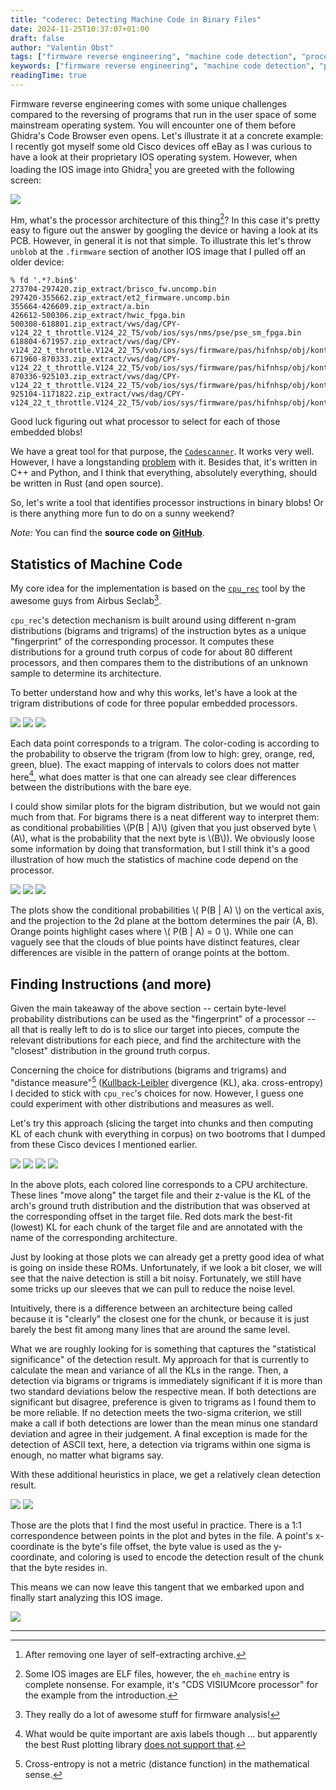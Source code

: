 ```yaml
---
title: "coderec: Detecting Machine Code in Binary Files"
date: 2024-11-25T10:37:07+01:00
draft: false
author: "Valentin Obst"
tags: ["firmware reverse engineering", "machine code detection", "processor architecture detection", "binary analysis", "n-gram distributions"]
keywords: ["firmware reverse engineering", "machine code detection", "processor architecture detection", "binary analysis", "n-gram distributions"]
readingTime: true
---
```


Firmware reverse engineering comes with some unique challenges compared to the
reversing of programs that run in the user space of some mainstream operating
system. You will encounter one of them before Ghidra's Code Browser even opens.
Let's illustrate it at a concrete example: I recently got myself some old Cisco
devices off eBay as I was curious to have a look at their proprietary IOS
operating system. However, when loading the IOS image into Ghidra[^5] you are
greeted with the following screen:

![](/2024/11/ghidra.png)

Hm, what's the processor architecture of this thing[^1]? In this case it's
pretty easy to figure out the answer by googling the device or having a look at
its PCB. However, in general it is not that simple. To illustrate this let's
throw `unblob` at the `.firmware` section of another IOS image that I pulled
off an older device:

```
% fd '.*?.bin$'
273704-297420.zip_extract/brisco_fw.uncomp.bin
297420-355662.zip_extract/et2_firmware.uncomp.bin
355664-426609.zip_extract/a.bin
426612-500306.zip_extract/hwic_fpga.bin
500308-618801.zip_extract/vws/dag/CPY-v124_22_t_throttle.V124_22_T5/vob/ios/sys/nms/pse/pse_sm_fpga.bin
618804-671957.zip_extract/vws/dag/CPY-v124_22_t_throttle.V124_22_T5/vob/ios/sys/firmware/pas/hifnhsp/obj/kontrol/flash.bin
671960-870333.zip_extract/vws/dag/CPY-v124_22_t_throttle.V124_22_T5/vob/ios/sys/firmware/pas/hifnhsp/obj/kontrol/hsp.bin
870336-925103.zip_extract/vws/dag/CPY-v124_22_t_throttle.V124_22_T5/vob/ios/sys/firmware/pas/hifnhsp/obj/kontrol/thaddeus_flash.bin
925104-1171822.zip_extract/vws/dag/CPY-v124_22_t_throttle.V124_22_T5/vob/ios/sys/firmware/pas/hifnhsp/obj/kontrol/thaddeus_hsp.bin
```

Good luck figuring out what processor to select for each of those embedded
blobs!

We have a great tool for that purpose, the [`Codescanner`](https://github.com/fkie-cad/Codescanner). It works very well.
However, I have a longstanding [problem](https://github.com/fkie-cad/Codescanner/blob/main/C_lib/libcodescan.so)
with it. Besides that, it's written in C++ and Python, and I think that
everything, absolutely everything, should be written in Rust (and open source).

So, let's write a tool that identifies processor instructions in binary blobs!
Or is there anything more fun to do on a sunny weekend?

_Note:_ You can find the __source code on [GitHub](https://github.com/vobst/coderec)__.

## Statistics of Machine Code

My core idea for the implementation is based on the [`cpu_rec`](https://github.com/airbus-seclab/cpu_rec) tool by the awesome guys
from Airbus Seclab[^2].

`cpu_rec`'s detection mechanism is built around using different n-gram
distributions (bigrams and trigrams) of the instruction bytes as a unique
"fingerprint" of the corresponding processor. It computes these distributions
for a ground truth corpus of code for about 80 different processors, and then
compares them to the distributions of an unknown sample to determine its
architecture.

To better understand how and why this works, let's have a look at the trigram
distributions of code for three popular embedded processors.

![](/2024/11/ARMel_tg.png)
![](/2024/11/PPCeb_tg.png)
![](/2024/11/MIPSeb_tg.png)

Each data point corresponds to a trigram. The color-coding is according to the
probability to observe the trigram (from low to high: grey, orange, red, green,
blue). The exact mapping of intervals to colors does not matter here[^3], what
does matter is that one can already see clear differences between the
distributions with the bare eye.

I could show similar plots for the bigram distribution, but we would not gain
much from that. For bigrams there is a neat different way to interpret them:
as conditional probabilities \\(P(B | A)\\) (given that you just observed byte
\\(A\\), what is the probability that the next byte is \\(B\\)). We obviously
loose some information by doing that transformation, but I still think it's a
good illustration of how much the statistics of machine code depend on the
processor.

![](/2024/11/ARMel_cond_prob.png)
![](/2024/11/PPCeb_cond_prob.png)
![](/2024/11/MIPSeb_cond_prob.png)

The plots show the conditional probabilities \\( P(B | A) \\)
on the vertical axis, and the projection to the 2d plane at the bottom
determines the pair (A, B). Orange points highlight cases where
\\( P(B | A) = 0 \\). While one can vaguely see that the clouds of blue
points have distinct features, clear differences are visible in the pattern of
orange points at the bottom.

## Finding Instructions (and more)

Given the main takeaway of the above section -- certain byte-level probability
distributions can be used as the "fingerprint" of a processor -- all that is
really left to do is to slice our target into pieces, compute the
relevant distributions for each piece, and find the architecture
with the "closest" distribution in the ground truth corpus.

Concerning the choice for distributions (bigrams and trigrams) and
"distance measure"[^4] ([Kullback-Leibler](https://en.wikipedia.org/wiki/Kullback-Leibler_divergence)
divergence (KL), aka. cross-entropy) I decided to stick with `cpu_rec`'s choices
for now. However, I guess one could experiment with other distributions and
measures as well.

Let's try this approach (slicing the target into chunks and then computing KL of
each chunk with everything in corpus) on two bootroms that I dumped from these
Cisco devices I mentioned earlier.

![](/2024/11/bfc00000_bfc90000.dump_w4096_bg.png)
![](/2024/11/bfc00000_bfc90000.dump_w4096_tg.png)
![](/2024/11/ffc31000_ffd2b000.dump_w4096_bg.png)
![](/2024/11/ffc31000_ffd2b000.dump_w4096_tg.png)

In the above plots, each colored line corresponds to a CPU architecture.
These lines "move along" the target file and their z-value is the KL of the
arch's ground truth distribution and the distribution that was observed at the
corresponding offset in the target file. Red dots mark the best-fit (lowest)
KL for each chunk of the target file and are annotated with the name of the
corresponding architecture.

Just by looking at those plots we can already get a pretty good idea of what is
going on inside these ROMs. Unfortunately, if we look a bit closer, we will see
that the naive detection is still a bit noisy. Fortunately, we still have some
tricks up our sleeves that we can pull to reduce the noise level.

Intuitively, there is a difference between an architecture being called because
it is "clearly" the closest one for the chunk, or because it is just barely the
best fit among many lines that are around the same level.

What we are roughly looking for is something that captures the "statistical
significance" of the detection result. My approach for that is currently to
calculate the mean and variance of all the KLs in the range. Then, a detection
via bigrams or trigrams is immediately significant if it is more than two
standard deviations below the respective mean. If both detections are
significant but disagree, preference is given to trigrams as I found them to be
more reliable. If no detection meets the two-sigma criterion, we still make a
call if both detections are lower than the mean minus one standard deviation and
agree in their judgement. A final exception is made for the detection of ASCII
text, here, a detection via trigrams within one sigma is enough, no matter what
bigrams say.

With these additional heuristics in place, we get a relatively clean detection
result.

![](/2024/11/bfc00000_bfc90000.dump_w4096_regions.png)
![](/2024/11/ffc31000_ffd2b000.dump_w4096_regions.png)

Those are the plots that I find the most useful in practice. There is a 1:1
correspondence between points in the plot and bytes in the file.
A point's x-coordinate is the byte's file offset,
the byte value is used as the y-coordinate, and coloring is used to
encode the detection result of the chunk that the byte resides in.

This means we can now leave this tangent that we embarked upon and finally start
analyzing this IOS image.

![](/2024/11/C800-UNI-159-3.M2_w81920_regions.png)

---

[^1]: Some IOS images are ELF files, however, the `eh_machine` entry is complete nonsense. For example, it's "CDS VISIUMcore processor" for the example from the introduction.
[^2]: They really do a lot of awesome stuff for firmware analysis!
[^3]: What would be quite important are axis labels though ... but apparently the best Rust plotting library [does not support that](https://github.com/plotters-rs/plotters/issues/329).
[^4]: Cross-entropy is not a metric (distance function) in the mathematical sense.
[^5]: After removing one layer of self-extracting archive.

